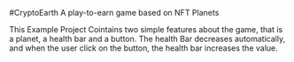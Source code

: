 #CryptoEarth
A play-to-earn game based on NFT Planets

This Example Project Cointains two simple features about the game, that is a planet, a health bar and a button. The health Bar decreases automatically, and when the user click on the button, the health bar increases the value.
